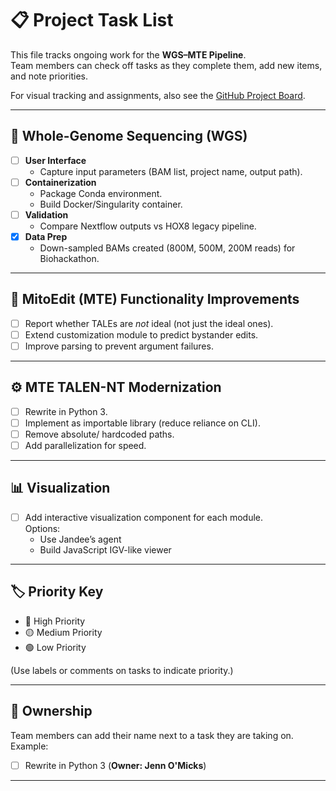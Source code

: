# 📋 Project Task List

This file tracks ongoing work for the **WGS–MTE Pipeline**.  
Team members can check off tasks as they complete them, add new items, and note priorities.  

For visual tracking and assignments, also see the [GitHub Project Board](../../projects).

---

## 🧬 Whole-Genome Sequencing (WGS)

- [ ] **User Interface**
  - Capture input parameters (BAM list, project name, output path).
- [ ] **Containerization**
  - Package Conda environment.  
  - Build Docker/Singularity container.
- [ ] **Validation**
  - Compare Nextflow outputs vs HOX8 legacy pipeline.
- [x] **Data Prep**
  - Down-sampled BAMs created (800M, 500M, 200M reads) for Biohackathon.

---

## 🧬 MitoEdit (MTE) Functionality Improvements

- [ ] Report whether TALEs are *not* ideal (not just the ideal ones).
- [ ] Extend customization module to predict bystander edits.
- [ ] Improve parsing to prevent argument failures.

---

## ⚙️ MTE TALEN-NT Modernization

- [ ] Rewrite in Python 3.
- [ ] Implement as importable library (reduce reliance on CLI).
- [ ] Remove absolute/ hardcoded paths.
- [ ] Add parallelization for speed.

---

## 📊 Visualization

- [ ] Add interactive visualization component for each module.  
  Options:  
  - Use Jandee’s agent  
  - Build JavaScript IGV-like viewer  

---

## 🏷️ Priority Key

- 🔴 High Priority  
- 🟡 Medium Priority  
- 🟢 Low Priority  

(Use labels or comments on tasks to indicate priority.)

---

## 🙋 Ownership

Team members can add their name next to a task they are taking on. Example:

- [ ] Rewrite in Python 3 (**Owner: Jenn O'Micks**)

---
